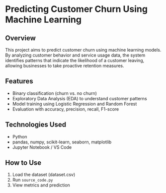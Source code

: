 # Predicting Customer Churn Using Machine Learning

## Overview
This project aims to predict customer churn using machine learning models. By analyzing customer behavior and service usage data, the system identifies patterns that indicate the likelihood of a customer leaving, allowing businesses to take proactive retention measures.

## Features
- Binary classification (churn vs. no churn)
- Exploratory Data Analysis (EDA) to understand customer patterns
- Model training using Logistic Regression and Random Forest
- Evaluation with accuracy, precision, recall, F1-score

## Technologies Used
- Python
- pandas, numpy, scikit-learn, seaborn, matplotlib
- Jupyter Notebook / VS Code

## How to Use
1. Load the dataset (dataset.csv)
2. Run `source_code.py`
3. View metrics and prediction
